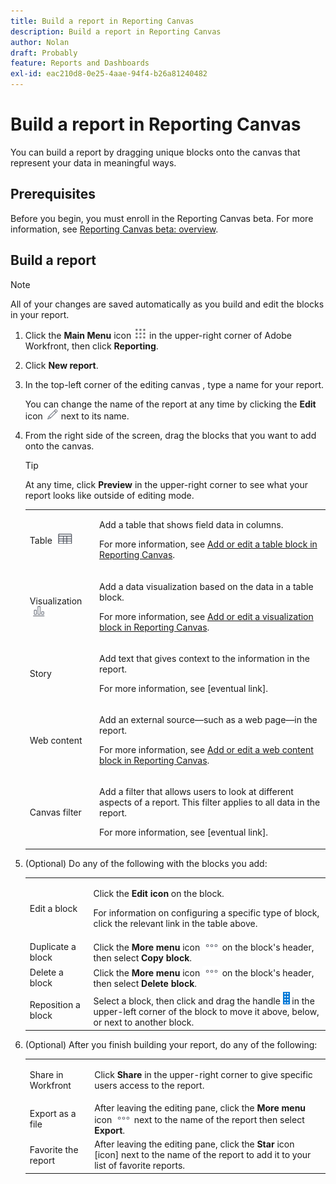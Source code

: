 ```yaml
---
title: Build a report in Reporting Canvas
description: Build a report in Reporting Canvas
author: Nolan
draft: Probably
feature: Reports and Dashboards
exl-id: eac210d8-0e25-4aae-94f4-b26a81240482
---
```


# Build a report in Reporting Canvas

You can build a report by dragging unique blocks onto the canvas that represent your data in meaningful ways.

## Prerequisites

Before you begin, you must enroll in the Reporting Canvas beta. For more information, see [Reporting Canvas beta: overview](/help/quicksilver/product-announcements/betas/canvas-dashboards-beta/reporting-canvas-beta-overview.md).

## Build a report

>[!NOTE]
>
>All of your changes are saved automatically as you build and edit the blocks in your report.

1. Click the **Main Menu** icon ![](assets/main-menu-icon.png) in the upper-right corner of Adobe Workfront, then click **Reporting**.
1. Click **New report**.
1. In the top-left corner of the editing canvas , type a name for your report.

   You can change the name of the report at any time by clicking the **Edit** icon ![](assets/edit-icon.png) next to its name.

1. From the right side of the screen, drag the blocks that you want to add onto the canvas.

   >[!TIP]
   >
   >At any time, click **Preview** in the upper-right corner to see what your report looks like outside of editing mode.

   <table style="table-layout:auto"> 
    <col> 
    <col> 
    <tbody> 
     <tr> 
      <td role="rowheader">Table <img src="assets/table-icon.png"></td> 
      <td> <p>Add a table that shows field data in columns.</p> <p>For more information, see <a href="../../../reports-and-dashboards/reporting-canvas/table-blocks/add-or-edit-report-table.md" class="MCXref xref">Add or edit a table block in Reporting Canvas</a>.</p> </td> 
     </tr> 
     <tr> 
      <td role="rowheader">Visualization <img src="assets/visualization-icon.png"></td> 
      <td> <p>Add a data visualization based on the data in a table block.</p> <p>For more information, see <a href="../../../reports-and-dashboards/reporting-canvas/visualization-blocks/add-or-edit-report-visualization.md" class="MCXref xref">Add or edit a visualization block in Reporting Canvas</a>.</p> </td> 
     </tr>
      <tr data-mc-conditions="QuicksilverOrClassic.Draft mode"> 
       <td role="rowheader">Story</td> 
       <td> <p>Add text that gives context to the information in the report.</p> <p>For more information, see [eventual link].</p> </td> 
      </tr>
     <tr data-mc-conditions=""> 
      <td role="rowheader">Web content</td> 
      <td> <p>Add an external source—such as a web page—in the report.</p> <p>For more information, see <a href="../../../reports-and-dashboards/reporting-canvas/other-blocks/add-or-edt-web-content-block.md" class="MCXref xref">Add or edit a web content block in Reporting Canvas</a>.</p> </td> 
     </tr>
      <tr data-mc-conditions="QuicksilverOrClassic.Draft mode"> 
       <td role="rowheader">Canvas filter</td> 
       <td> <p>Add a filter that allows users to look at different aspects of a report. This filter applies to all data in the report.</p> <p>For more information, see [eventual link].</p> </td> 
      </tr>
    </tbody> 
   </table>

1. (Optional) Do any of the following with the blocks you add:

   <table style="table-layout:auto"> 
    <col> 
    <col> 
    <tbody> 
     <tr> 
      <td role="rowheader">Edit a block</td> 
      <td> <p>Click the <strong>Edit icon</strong> on the block.</p> <p>For information on configuring a specific type of block, click the relevant link in the table above.</p> </td> 
     </tr> 
     <tr> 
      <td role="rowheader">Duplicate a block</td> 
      <td>Click the <strong>More menu</strong> icon <img src="assets/more-icon.png"> on the block's header, then select <strong>Copy block</strong>.</td> 
     </tr> 
     <tr> 
      <td role="rowheader">Delete a block</td> 
      <td>Click the <strong>More menu</strong> icon <img src="assets/more-icon.png"> on the block's header, then select <strong>Delete block</strong>.</td> 
     </tr> 
     <tr> 
      <td role="rowheader">Reposition a block</td> 
      <td> Select a block, then click and drag the handle <img src="assets/widget-drag-icon.png" style="max-width: 16px;"> in the upper-left corner of the block to move it above, below, or next to another block.</td> 
     </tr> 
    </tbody> 
   </table>

1. (Optional) After you finish building your report, do any of the following:

   <table style="table-layout:auto"> 
    <col> 
    <col> 
    <tbody> 
     <tr> 
      <td role="rowheader">Share in Workfront</td> 
      <td> <p>Click <strong>Share</strong> in the upper-right corner to give specific users access to the report.</p> </td> 
     </tr> 
     <tr> 
      <td role="rowheader">Export as a file</td> 
      <td>After leaving the editing pane, click the <strong>More menu</strong> icon <img src="assets/more-icon.png"> next to the name of the report then select <strong>Export</strong>.</td> 
     </tr> 
     <tr> 
      <td role="rowheader">Favorite the report</td> 
      <td>After leaving the editing pane, click the <strong>Star</strong> icon [icon] next to the name of the report to add it to your list of favorite reports.</td> 
     </tr> 
    </tbody> 
   </table>
